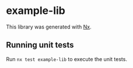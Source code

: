 # example-lib

This library was generated with [Nx](https://nx.dev).

## Running unit tests

Run `nx test example-lib` to execute the unit tests.
